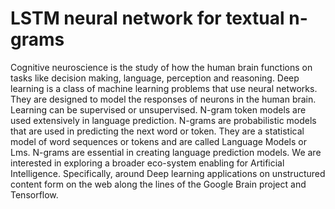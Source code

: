 # LSTM neural network for textual n-grams

Cognitive neuroscience is the study of how the human brain functions on tasks like decision making, language, perception and reasoning. Deep learning is a class of machine learning problems that use neural networks. They are designed to model the responses of neurons in the human brain. Learning can be supervised or unsupervised. N-gram token models are used extensively in language prediction. N-grams are probabilistic models that are used in predicting the next word or token. They are a statistical model of word sequences or tokens and are called Language Models or Lms. N-grams are essential in creating language prediction models. We are interested in exploring a broader eco-system enabling for Artificial Intelligence. Specifically, around Deep learning applications on unstructured content form on the web along the lines of the Google Brain project and Tensorflow.


